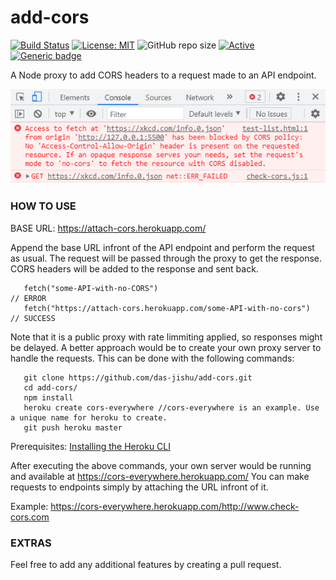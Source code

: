 # add-cors

 [![Build Status](https://travis-ci.com/das-jishu/add-cors.svg?branch=master)](https://travis-ci.com/github/das-jishu/add-cors)
 [![License: MIT](https://img.shields.io/badge/License-MIT-yellow.svg)](https://opensource.org/licenses/MIT "MIT License")
 ![GitHub repo size](https://img.shields.io/github/repo-size/das-jishu/add-cors)
 [![Active](http://img.shields.io/badge/Status-Active-green.svg)](https://github.com/das-jishu/add-cors)
 [![Generic badge](https://img.shields.io/badge/lang-node-yellow.svg)](https://www.typescriptlang.org/)
 
A Node proxy to add CORS headers to a request made to an API endpoint.

![Image of error due to blockage by CORS policy](https://github.com/das-jishu/add-cors/blob/master/images/no-cors-error.png?raw=true)

### HOW TO USE

BASE URL: https://attach-cors.herokuapp.com/

Append the base URL infront of the API endpoint and perform the request as usual. The request will be passed through the proxy to get the response. CORS headers will be added to the response and sent back.

```JS
   fetch("some-API-with-no-CORS")                                    // ERROR
   fetch("https://attach-cors.herokuapp.com/some-API-with-no-cors")  // SUCCESS
```

Note that it is a public proxy with rate limmiting applied, so responses might be delayed. A better approach would be to create your own proxy server to handle the requests. This can be done with the following commands:

```JS
   git clone https://github.com/das-jishu/add-cors.git
   cd add-cors/
   npm install
   heroku create cors-everywhere //cors-everywhere is an example. Use a unique name for heroku to create.
   git push heroku master
```

Prerequisites: [Installing the Heroku CLI](https://devcenter.heroku.com/articles/heroku-cli)

After executing the above commands, your own server would be running and available at https://cors-everywhere.herokuapp.com/
You can make requests to endpoints simply by attaching the URL infront of it.

Example: https://cors-everywhere.herokuapp.com/http://www.check-cors.com

### EXTRAS

Feel free to add any additional features by creating a pull request.
